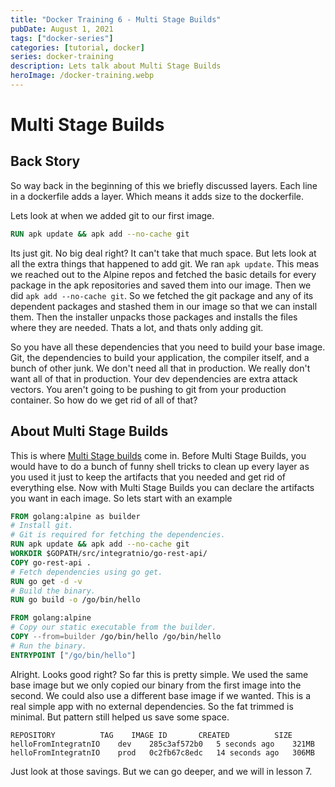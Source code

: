 ```yaml
---
title: "Docker Training 6 - Multi Stage Builds"
pubDate: August 1, 2021
tags: ["docker-series"]
categories: [tutorial, docker]
series: docker-training
description: Lets talk about Multi Stage Builds
heroImage: /docker-training.webp
---
```


# Multi Stage Builds

## Back Story

So way back in the beginning of this we briefly discussed layers. Each line in a dockerfile adds a layer. Which means it adds size to the dockerfile.

Lets look at when we added git to our first image.

```dockerfile
RUN apk update && apk add --no-cache git
```

Its just git. No big deal right? It can't take that much space. But lets look at all the extra things that happened to add git. We ran `apk update`. This meas we reached out to the Alpine repos and fetched the basic details for every package in the apk repositories and saved them into our image. Then we did `apk add --no-cache git`. So we fetched the git package and any of its dependent packages and stashed them in our image so that we can install them. Then the installer unpacks those packages and installs the files where they are needed. Thats a lot, and thats only adding git.

So you have all these dependencies that you need to build your base image. Git, the dependencies to build your application, the compiler itself, and a bunch of other junk. We don't need all that in production. We really don't want all of that in production. Your dev dependencies are extra attack vectors. You aren't going to be pushing to git from your production container. So how do we get rid of all of that?

## About Multi Stage Builds

This is where [Multi Stage builds](https://docs.docker.com/develop/develop-images/multistage-build/) come in. Before Multi Stage Builds, you would have to do a bunch of funny shell tricks to clean up every layer as you used it just to keep the artifacts that you needed and get rid of everything else. Now with Multi Stage Builds you can declare the artifacts you want in each image. So lets start with an example

```dockerfile
FROM golang:alpine as builder
# Install git.
# Git is required for fetching the dependencies.
RUN apk update && apk add --no-cache git
WORKDIR $GOPATH/src/integratnio/go-rest-api/
COPY go-rest-api .
# Fetch dependencies using go get.
RUN go get -d -v
# Build the binary.
RUN go build -o /go/bin/hello

FROM golang:alpine
# Copy our static executable from the builder.
COPY --from=builder /go/bin/hello /go/bin/hello
# Run the binary.
ENTRYPOINT ["/go/bin/hello"]
```

Alright. Looks good right? So far this is pretty simple. We used the same base image but we only copied our binary from the first image into the second. We could also use a different base image if we wanted. This is a real simple app with no external dependencies. So the fat trimmed is minimal. But pattern still helped us save some space.

```shell
REPOSITORY          TAG    IMAGE ID       CREATED          SIZE
helloFromIntegratnIO    dev    285c3af572b0   5 seconds ago    321MB
helloFromIntegratnIO    prod   0c2fb67c8edc   14 seconds ago   306MB
```

Just look at those savings. But we can go deeper, and we will in lesson 7.
